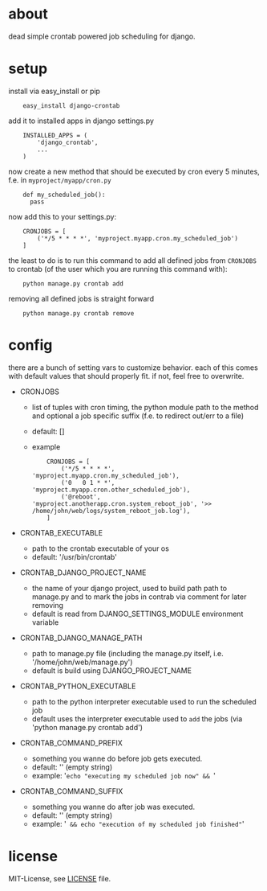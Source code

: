 # about
dead simple crontab powered job scheduling for django.

# setup
install via easy_install or pip

        easy_install django-crontab

add it to installed apps in django settings.py

        INSTALLED_APPS = (
            'django_crontab',
            ...
        )

now create a new method that should be executed by cron every 5 minutes, f.e. in `myproject/myapp/cron.py`

        def my_scheduled_job():
          pass

now add this to your settings.py:

        CRONJOBS = [
            ('*/5 * * * *', 'myproject.myapp.cron.my_scheduled_job')
        ]

the least to do is to run this command to add all defined jobs from `CRONJOBS` to crontab (of the user which you are running this command with):

        python manage.py crontab add

removing all defined jobs is straight forward

        python manage.py crontab remove

# config
there are a bunch of setting vars to customize behavior. each of this comes with default values that should properly fit. if not, feel free to overwrite.

* CRONJOBS
  * list of tuples with cron timing, the python module path to the method and optional a job specific suffix (f.e. to redirect out/err to a file)
  * default: []
  * example
        
            CRONJOBS = [
                ('*/5 * * * *', 'myproject.myapp.cron.my_scheduled_job'),
                ('0   0 1 * *', 'myproject.myapp.cron.other_scheduled_job'),
                ('@reboot',     'myproject.anotherapp.cron.system_reboot_job', '>> /home/john/web/logs/system_reboot_job.log'),
            ]

* CRONTAB\_EXECUTABLE
  * path to the crontab executable of your os
  * default: '/usr/bin/crontab'

* CRONTAB\_DJANGO\_PROJECT\_NAME
  * the name of your django project, used to build path path to manage.py and to mark the jobs in contrab via comment for later removing
  * default is read from DJANGO_SETTINGS_MODULE environment variable 

* CRONTAB\_DJANGO\_MANAGE\_PATH
  * path to manage.py file (including the manage.py itself, i.e. '/home/john/web/manage.py')
  * default is build using DJANGO\_PROJECT\_NAME

* CRONTAB\_PYTHON\_EXECUTABLE
  * path to the python interpreter executable used to run the scheduled job
  * default uses the interpreter executable used to `add` the jobs (via 'python manage.py crontab add')

* CRONTAB\_COMMAND\_PREFIX
  * something you wanne do before job gets executed.
  * default: '' (empty string) 
  * example: '`echo "executing my scheduled job now" && `'

* CRONTAB\_COMMAND\_SUFFIX
  * something you wanne do after job was executed.
  * default: '' (empty string) 
  * example: '` && echo "execution of my scheduled job finished"`'

# license
MIT-License, see [LICENSE](/kraiz/django-crontab/blob/master/LICENSE) file.